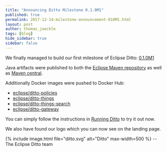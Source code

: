 ```yaml
---
title: "Announcing Ditto Milestone 0.1.0M1"
published: true
permalink: 2017-12-14-milestone-announcement-010M1.html
layout: post
author: thomas_jaeckle
tags: [blog]
hide_sidebar: true
sidebar: false
---
```


We finally managed to build our first milestone of Eclipse Ditto: [0.1.0M1](release_notes_010M1.html)

Java artifacts were published to both the [Eclipse Maven repository](https://repo.eclipse.org/content/repositories/ditto/)
as well as [Maven central](repo1.maven.org/maven2/org/eclipse/ditto/).

Additionally Docker images were pushed to Docker Hub:
* [eclipse/ditto-policies](https://hub.docker.com/r/eclipse/ditto-policies/)
* [eclipse/ditto-things](https://hub.docker.com/r/eclipse/ditto-things/)
* [eclipse/ditto-things-search](https://hub.docker.com/r/eclipse/ditto-things-search/)
* [eclipse/ditto-gateway](https://hub.docker.com/r/eclipse/ditto-gateway/)

You can simply follow the instructions in [Running Ditto](installation-running.html) to try it out now.

We also have found our logo which you can now see on the landing page.

{% include image.html file="ditto.svg" alt="Ditto" max-width=500 %}
--<br/>
The Eclipse Ditto team
